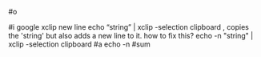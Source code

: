 #o

#i
google xclip new line
echo “string” | xclip -selection clipboard , copies the 'string' but also adds a new line to it. how to fix this?
echo -n "string" | xclip -selection clipboard
#a
echo -n
#sum

